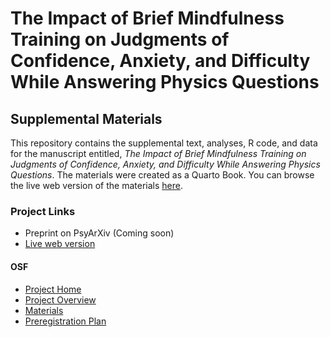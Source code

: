 # The Impact of Brief Mindfulness Training on Judgments of Confidence, Anxiety, and Difficulty While Answering Physics Questions

## Supplemental Materials

This repository contains the supplemental text, analyses, R code, and data for the manuscript entitled, *The Impact of Brief Mindfulness Training on Judgments of Confidence, Anxiety, and Difficulty While Answering Physics Questions*. The materials were created as a Quarto Book. You can browse the live web version of the materials [here](https://apelakh.github.io/pelakh-et-al-2025-supplement/).

### Project Links

- Preprint on PsyArXiv (Coming soon)
- [Live web version](https://apelakh.github.io/pelakh-et-al-2025-supplement/)

#### OSF

-   [Project Home](https://osf.io/wv6xt/)
-   [Project Overview](https://doi.org/10.17605/OSF.IO/7RXVC)
-   [Materials](https://osf.io/fm8qx/)
-   [Preregistration Plan](https://doi.org/10.17605/OSF.IO/SA9W2)